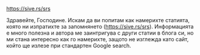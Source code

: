 https://sive.rs/srs

Здравейте, Господине. Искам да ви попитам как намерихте статията, която ни изпратихте за запомнянето (https://sive.rs/srs). Информацията е много полезна и автора ме заинтригува с други статии в блога си, но ми стана интересно как го намерихте, защото не изглежда като сайт, който ще излезе при стандартен Google search.